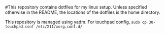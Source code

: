 #This repository contains dotfiles for my linux setup. Unless specified otherwise in the README, the locations of the dotfiles is the home directory.

This repository is managed using yadm.
For touchpad config, `sudo cp 30-touchpad.conf /etc/X11/xorg.conf.d/`
